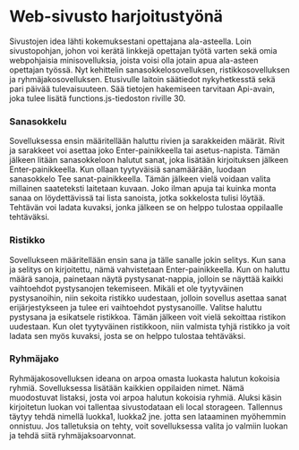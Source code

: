 # Web-sivusto harjoitustyönä

Sivustojen idea lähti kokemuksestani opettajana ala-asteella. Loin sivustopohjan, johon voi kerätä linkkejä opettajan työtä varten sekä omia webpohjaisia minisovelluksia, 
joista voisi olla jotain apua ala-asteen opettajan työssä. Nyt kehittelin sanasokkelosovelluksen, ristikkosovelluksen ja ryhmäjakosovelluksen. Etusivulle laitoin säätiedot
nykyhetkesstä sekä pari päivää tulevaisuuteen. Sää tietojen hakemiseen tarvitaan Api-avain, joka tulee lisätä functions.js-tiedoston riville 30. 

### Sanasokkelu

Sovelluksessa ensin määritellään haluttu rivien ja sarakkeiden määrät. Rivit ja sarakkeet voi asettaa joko Enter-painikkeella tai asetus-napista. Tämän jälkeen litään sanasokkeloon
halutut sanat, joka lisätään kirjoituksen jälkeen Enter-painikkeella. Kun ollaan tyytyväisiä sanamäärään, luodaan sanasokkelo Tee sanat-painikkeella. Tämän jälkeen vielä voidaan 
valita millainen saateteksti laitetaan kuvaan. Joko ilman apuja tai kuinka monta sanaa on löydettävissä tai lista sanoista, jotka sokkelosta tulisi löytää. Tehtävän voi ladata 
kuvaksi, jonka jälkeen se on helppo tulostaa oppilaalle tehtäväksi. 

### Ristikko

Sovellukseen määritellään ensin sana ja tälle sanalle jokin selitys. Kun sana ja selitys on kirjoitettu, nämä vahvistetaan Enter-painikkeella. Kun on haluttu määrä sanoja, painetaan 
näytä pystysanat-nappia, jolloin se näyttää kaikki vaihtoehdot pystysanojen tekemiseen. Mikäli et ole tyytyväinen pystysanoihin, niin sekoita ristikko uudestaan, jolloin
sovellus asettaa sanat erijärjestykseen ja tulee eri vaihtoehdot pystysanoille. Valitse haluttu pystysana ja esikatsele ristikkoa. Tämän jälkeen voit vielä sekoittaa ristikon
uudestaan. Kun olet tyytyväinen ristikkoon, niin valmista tyhjä ristikko ja voit ladata sen myös kuvaksi, josta se on helppo tulostaa tehtäväksi.

### Ryhmäjako

Ryhmäjakosovelluksen ideana on arpoa omasta luokasta halutun kokoisia ryhmiä. Sovelluksessa lisätään kaikkien oppilaiden nimet. Nämä muodostuvat listaksi, josta voi arpoa halutun
kokoisia ryhmiä. Aluksi käsin kirjoitetun luokan voi tallentaa sivustodataan eli local storageen. Tallennus täytyy tehdä nimellä luokka1, luokka2 jne. jotta sen lataaminen myöhemmin
onnistuu. Jos talletuksia on tehty, voit sovelluksessa valita jo valmiin luokan ja tehdä siitä ryhmäjaksoarvonnat. 
